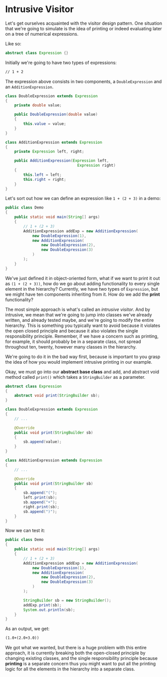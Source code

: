 # Intrusive Visitor

Let's get ourselves acquainted with the visitor design pattern. One situation that we're going to simulate is the idea of printing or indeed evaluating later on a tree of numerical expressions.

Like so:

```java
abstract class Expression {}
```

Initially we're going to have two types of expressions:

```txt
// 1 + 2
```

The expression above consists in two components, a `DoubleExpression` and an `AdditionExpression`.

```java
class DoubleExpression extends Expression 
{
    private double value;

    public DoubleExpression(double value) 
    {
        this.value = value;
    }
}

class AdditionExpression extends Expression 
{
    private Expression left, right;

    public AdditionExpression(Expression left, 
                                Expression right) 
    {
        this.left = left;
        this.right = right;
    }
}
```

Let's sort out how we can define an expression like `1 + (2 + 3)` in a demo:

```java
public class Demo 
{
    public static void main(String[] args) 
    {
        // 1 + (2 + 3)
        AdditionExpression addExp = new AdditionExpression(
            new DoubleExpression(1), 
            new AdditionExpression(
                new DoubleExpression(2), 
                new DoubleExpression(3)
            )
        );
    }
}
```

We've just defined it in object-oriented form, what if we want to print it out as `(1 + (2 + 3))`, how do we go about adding functionality to every single element in the hierarchy? Currently, we have two types of `Expression`, but we might have ten components inheriting from it. How do we add the **print** functionality?

The most simple approach is what's called an _intrusive visitor_. And by intrusive, we mean that we're going to jump into classes we've already written, and already tested maybe, and we're going to modify the entire hierarchy. This is something you typically want to avoid because it violates the open closed principle and because it also violates the single responsibility principle. Remember, if we have a concern such as printing, for example, it should probably be in a separate class, not spread throughout ten, twenty, however many classes in the hierarchy.

We're going to do it in the bad way first, because is important to you grasp the idea of how you would implement intrusive printing in our example.

Okay, we must go into our **abstract base class** and add, and abstract void method called `print()` which takes a `StringBuilder` as a parameter.

```java
abstract class Expression
{
    abstract void print(StringBuilder sb);
}

class DoubleExpression extends Expression 
{
    // ...

    @Override
    public void print(StringBuilder sb) 
    {
        sb.append(value);
    }
}

class AdditionExpression extends Expression 
{
    // ...

    @Override
    public void print(StringBuilder sb) 
    {
        sb.append("(");
        left.print(sb);
        sb.append("+");
        right.print(sb);
        sb.append(")");
    }
}
```

Now we can test it:

```java
public class Demo 
{
    public static void main(String[] args) 
    {
        // 1 + (2 + 3)
        AdditionExpression addExp = new AdditionExpression(
            new DoubleExpression(1), 
            new AdditionExpression(
                new DoubleExpression(2), 
                new DoubleExpression(3)
            )
        );

        StringBuilder sb = new StringBuilder();
        addExp.print(sb);
        System.out.println(sb);
    }
}
```

As an output, we get:

```txt
(1.0+(2.0+3.0))
```

We got what we wanted, but there is a huge problem with this entire approach, it is currently breaking both the open-closed principle by changing existing classes, and the single responsibility principle because **printing** is a separate concern thus you might want to put all the printing logic for all the elements in the hierarchy into a separate class.
